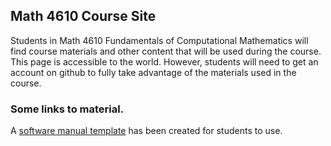 ## Math 4610 Course Site

Students in Math 4610 Fundamentals of Computational Mathematics will find course materials and other content that will be used during
the course. This page is accessible to the world. However, students will need to get an account on github to fully take advantage of the
materials used in the course.

### Some links to material.

A [software manual template](https://jvkoebbe.github.io/math4610/softwareManualTemplate) has been created for students to use. 
